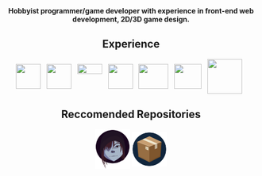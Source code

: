 <div align="center">
	<strong>Hobbyist programmer/game developer with experience in front-end web development, 2D/3D game design.</strong>
</div>

<div align="center">
	<h2>Experience</h2>
</div>

<div align="center">
	<img align="center" width="50" height="50" src="https://upload.wikimedia.org/wikipedia/commons/thumb/9/9a/Visual_Studio_Code_1.35_icon.svg/2048px-Visual_Studio_Code_1.35_icon.svg.png">&nbsp&nbsp
	<img align="center" width="50" height="50" src="https://upload.wikimedia.org/wikipedia/commons/thumb/c/c2/Adobe_XD_CC_icon.svg/2101px-Adobe_XD_CC_icon.svg.png">&nbsp&nbsp
	<img style="height:auto;" align="center" width="50" height="50" src="https://upload.wikimedia.org/wikipedia/commons/thumb/f/f2/Adobe_Premiere_Pro_Logo.svg/1200px-Adobe_Premiere_Pro_Logo.svg.png">&nbsp&nbsp
	<img align="center" width="50" height="50" src="https://upload.wikimedia.org/wikipedia/commons/thumb/4/45/The_GIMP_icon_-_gnome.svg/1200px-The_GIMP_icon_-_gnome.svg.png">&nbsp&nbsp
	<img align="center" width="60" height="50" src="https://upload.wikimedia.org/wikipedia/commons/thumb/0/0c/Blender_logo_no_text.svg/2503px-Blender_logo_no_text.svg.png">&nbsp&nbsp
	<img align="center" width="55" height="50" src="https://cdn.freebiesupply.com/logos/large/2x/eclipse-11-logo-png-transparent.png">&nbsp&nbsp
	<img align="center" width="70" height="70" src="https://upload.wikimedia.org/wikipedia/commons/b/b5/ROBLOX_Studio_icon.png">&nbsp&nbsp
</div>

<div align="center">
	<h2> Reccomended Repositories </h2>
</div>

<div align="center">
	<a href="http://github.com/Si-SenorTN/Scarlet"> <img style="height:auto;" align="center" width="70" height="70" src="https://github.com/Si-SenorTN/Scarlet/raw/master/docs/images/svg/scarlet_icon.svg"></a>
	<a href="http://github.com/Si-SenorTN/Packages"> <img style="height:auto;" align="center" width="70" height="70" src="https://github.com/Si-SenorTN/Packages/raw/master/docs/images/package_icon.svg"> </a>
</div>
